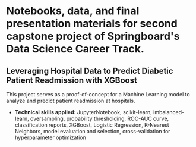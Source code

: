 # Notebooks, data, and final presentation materials for second capstone project of Springboard's Data Science Career Track.

## Leveraging Hospital Data to Predict Diabetic Patient Readmission with XGBoost

This project serves as a proof-of-concept for a Machine Learning model to analyze and predict patient readmission at hospitals.

- **Technical skills applied:** JupyterNotebook, scikit-learn, imbalanced-learn, oversampling, probability thresholding, ROC-AUC curve, classification reports, XGBoost, Logistic Regression, K-Nearest Neighbors, model evaluation and selection, cross-validation for hyperparameter optimization
